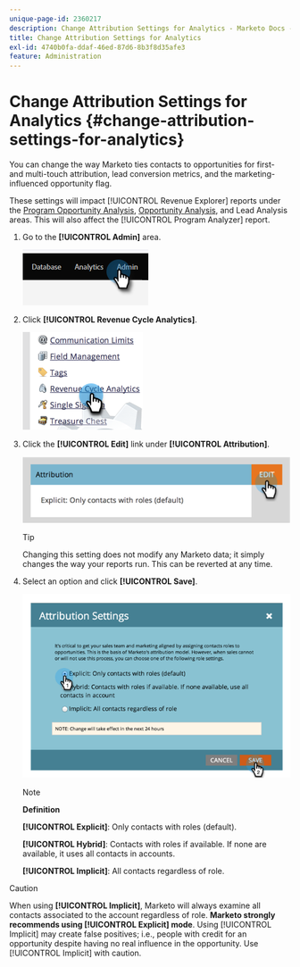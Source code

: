 ```yaml
---
unique-page-id: 2360217
description: Change Attribution Settings for Analytics - Marketo Docs - Product Documentation
title: Change Attribution Settings for Analytics
exl-id: 4740b0fa-ddaf-46ed-87d6-8b3f8d35afe3
feature: Administration
---
```

# Change Attribution Settings for Analytics {#change-attribution-settings-for-analytics}

You can change the way Marketo ties contacts to opportunities for first- and multi-touch attribution, lead conversion metrics, and the marketing-influenced opportunity flag.

These settings will impact [!UICONTROL Revenue Explorer] reports under the [Program Opportunity Analysis](/help/marketo/product-docs/reporting/revenue-cycle-analytics/program-analytics/understanding-the-program-opportunity-analysis-area.md), [Opportunity Analysis](/help/marketo/product-docs/reporting/revenue-cycle-analytics/revenue-explorer/understanding-opportunity-analysis-in-revenue-explorer.md), and Lead Analysis areas. This will also affect the [!UICONTROL Program Analyzer] report.

1. Go to the **[!UICONTROL Admin]** area.

   ![](assets/change-attribution-settings-for-analytics-1.png)

1. Click **[!UICONTROL Revenue Cycle Analytics]**.

   ![](assets/change-attribution-settings-for-analytics-2.png)

1. Click the **[!UICONTROL Edit]** link under **[!UICONTROL Attribution]**.

   ![](assets/change-attribution-settings-for-analytics-3.png)

   >[!TIP]
   >
   >Changing this setting does not modify any Marketo data; it simply changes the way your reports run. This can be reverted at any time.

1. Select an option and click **[!UICONTROL Save]**.

   ![](assets/change-attribution-settings-for-analytics-4.png)

   >[!NOTE]
   >
   >**Definition**
   >
   >**[!UICONTROL Explicit]**: Only contacts with roles (default).
   >
   >**[!UICONTROL Hybrid]**: Contacts with roles if available. If none are available, it uses all contacts in accounts.
   >
   >**[!UICONTROL Implicit]**: All contacts regardless of role.

>[!CAUTION]
>
>When using **[!UICONTROL Implicit]**, Marketo will always examine all contacts associated to the account regardless of role. **Marketo strongly recommends using [!UICONTROL Explicit] mode**. Using [!UICONTROL Implicit] may create false positives; i.e., people with credit for an opportunity despite having no real influence in the opportunity. Use [!UICONTROL Implicit] with caution.
